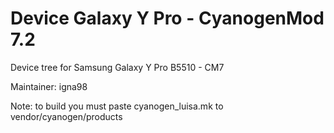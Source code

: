Device Galaxy Y Pro - CyanogenMod 7.2
=================================

Device tree for Samsung Galaxy Y Pro B5510 - CM7

Maintainer: igna98

Note: to build you must paste cyanogen_luisa.mk to vendor/cyanogen/products
